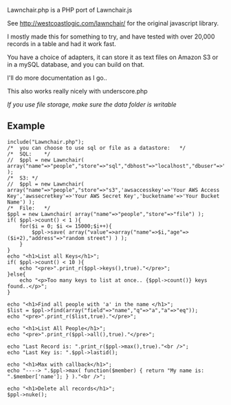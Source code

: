 Lawnchair.php is a PHP port of Lawnchair.js

See http://westcoastlogic.com/lawnchair/ for the original javascript library.

I mostly made this for something to try, and have tested with over 20,000 records in a table and had it work fast.

You have a choice of adapters, it can store it as text files on Amazon S3 or in a mySQL database, and you can build on that.

I'll do more documentation as I go..

This also works really nicely with underscore.php

_If you use file storage, make sure the data folder is writable_

Example
--------

	include("Lawnchair.php");
	/*	you can choose to use sql or file as a datastore:	*/
	/*	SQL:	*/
	//	$ppl = new Lawnchair( array("name"=>"people","store"=>"sql","dbhost"=>"localhost","dbuser"=>"","dbpass"=>"","dbname"=>"") );
	/*	S3:	*/
	//	$ppl = new Lawnchair( array("name"=>"people","store"=>"s3",'awsaccesskey'=>'Your AWS Access Key','awssecretkey'=>'Your AWS Secret Key','bucketname'=>'Your Bucket Name') );
	/*	File:	*/
	$ppl = new Lawnchair( array("name"=>"people","store"=>"file") );
	if( $ppl->count() < 1 ){
		for($i = 0; $i <= 15000;$i++){
			$ppl->save( array("value"=>array("name"=>$i,"age"=>($i+2),"address"=>"random street") ) );
		}
	}
	echo "<h1>List all Keys</h1>";
	if( $ppl->count() < 10 ){
		echo "<pre>".print_r($ppl->keys(),true)."</pre>";
	}else{
		echo "<p>Too many keys to list at once.. {$ppl->count()} keys found..</p>";
	}

	echo "<h1>Find all people with 'a' in the name </h1>";
	$list = $ppl->find(array("field"=>"name","q"=>"a","a"=>"eq"));
	echo "<pre>".print_r($list,true)."</pre>";

	echo "<h1>List All People</h1>";
	echo "<pre>".print_r($ppl->all(),true)."</pre>";

	echo "Last Record is: ".print_r($ppl->max(),true)."<br />";
	echo "Last Key is: ".$ppl->lastid();		

	echo "<h1>Max with callback</h1>";
	echo "----> ".$ppl->max( function($member) { return "My name is: ".$member['name']; } )."<br />";

	echo "<h1>Delete all records</h1>";
	$ppl->nuke();